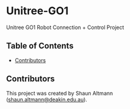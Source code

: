 # Unitree-GO1
Unitree GO1 Robot Connection + Control Project

## Table of Contents
- [Contributors](#contributors)

## Contributors
This project was created by Shaun Altmann (shaun.altmann@deakin.edu.au).


